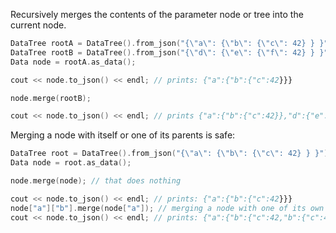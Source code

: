 Recursively merges the contents of the parameter node or tree into the current node.

```c++
DataTree rootA = DataTree().from_json("{\"a\": {\"b\": {\"c\": 42} } }");
DataTree rootB = DataTree().from_json("{\"d\": {\"e\": {\"f\": 42} } }");
Data node = rootA.as_data();

cout << node.to_json() << endl; // prints: {"a":{"b":{"c":42}}}

node.merge(rootB);

cout << node.to_json() << endl; // prints {"a":{"b":{"c":42}},"d":{"e":{"f":42}}}

```

Merging a node with itself or one of its parents is safe:

```c++
DataTree root = DataTree().from_json("{\"a\": {\"b\": {\"c\": 42} } }");
Data node = root.as_data();

node.merge(node); // that does nothing

cout << node.to_json() << endl; // prints: {"a":{"b":{"c":42}}}
node["a"]["b"].merge(node["a"]); // merging a node with one of its own parents
cout << node.to_json() << endl; // prints: {"a":{"b":{"c":42,"b":{"c":42}}}}
```
